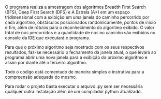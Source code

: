 O programa realiza a amostragem dos algoritmos Breadth First Search (BFS), Deep First Search (DFS) e A Estrela (A*) em um espaço tridimensional com a exibição em uma janela do caminho percorrido por cada algoritmo, obstáculos posicionados randomicamente, pontos de início e fim, além de rótulos para o reconhecimento do algoritmo exibido. O valor total de nós percorridos e a quantidade de nós no caminho são exibidos no console da IDE que executará o programa.

Para que o próximo algoritmo seja mostrado com os seus respectivos resultados, faz-se necessário o fechamento da janela atual, o que levará ao programa abrir uma nova janela para a exibição do próximo algoritmo e assim por diante até o terceiro algoritmo.

Todo o código está comentado de maneira simples e instrutiva para a compreensão adequada do mesmo.

Para rodar o projeto basta executar o arquivo .py sem ser necessária qualquer outra instalação além de um compilador python atualizado.
